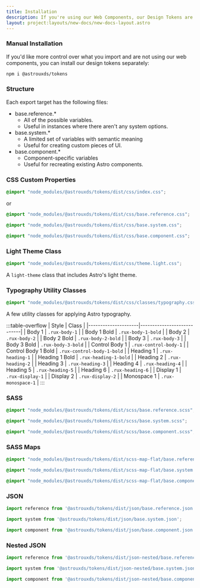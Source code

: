 ```yaml
---
title: Installation
description: If you're using our Web Components, our Design Tokens are already accessible to you in the form of CSS Custom Properties as part of the package when you import `astro-web-components.css`.
layout: project:layouts/new-docs/new-docs-layout.astro
---
```


### Manual Installation

If you'd like more control over what you import and are not using our web components, you can install our design tokens separately:

```bash
npm i @astrouxds/tokens
```

### Structure

Each export target has the following files:

- base.reference.\*
  - All of the possible variables.
  - Useful in instances where there aren't any system options.
- base.system.\*
  - A limited set of variables with semantic meaning
  - Useful for creating custom pieces of UI.
- base.component.\*
  - Component-specific variables
  - Useful for recreating existing Astro components.

### CSS Custom Properties

```css
@import "node_modules/@astrouxds/tokens/dist/css/index.css";
```

or

```css
@import "node_modules/@astrouxds/tokens/dist/css/base.reference.css";
```

```css
@import "node_modules/@astrouxds/tokens/dist/css/base.system.css";
```

```css
@import "node_modules/@astrouxds/tokens/dist/css/base.component.css";
```

### Light Theme Class

```css
@import "node_modules/@astrouxds/tokens/dist/css/theme.light.css";
```

A `light-theme` class that includes Astro's light theme.

### Typography Utility Classes

```css
@import "node_modules/@astrouxds/tokens/dist/css/classes/typography.css";
```

A few utility classes for applying Astro typography.

:::table-overflow
| Style               | Class                      |
|---------------------|----------------------------|
| Body 1              | `.rux-body-1`              |
| Body 1 Bold         | `.rux-body-1-bold`         |
| Body 2              | `.rux-body-2`              |
| Body 2 Bold         | `.rux-body-2-bold`         |
| Body 3              | `.rux-body-3`              |
| Body 3 Bold         | `.rux-body-3-bold`         |
| Control Body 1      | `.rux-control-body-1`      |
| Control Body 1 Bold | `.rux-control-body-1-bold` |
| Heading 1           | `.rux-heading-1`           |
| Heading 1 Bold      | `.rux-heading-1-bold`      |
| Heading 2           | `.rux-heading-2`           |
| Heading 3           | `.rux-heading-3`           |
| Heading 4           | `.rux-heading-4`           |
| Heading 5           | `.rux-heading-5`           |
| Heading 6           | `.rux-heading-6`           |
| Display 1           | `.rux-display-1`           |
| Display 2           | `.rux-display-2`           |
| Monospace 1         | `.rux-monospace-1`         |
:::

### SASS

```css
@import "node_modules/@astrouxds/tokens/dist/scss/base.reference.scss";
```

```css
@import "node_modules/@astrouxds/tokens/dist/scss/base.system.scss";
```

```css
@import "node_modules/@astrouxds/tokens/dist/scss/base.component.scss";
```

### SASS Maps

```css
@import "node_modules/@astrouxds/tokens/dist/scss-map-flat/base.reference.scss";
```

```css
@import "node_modules/@astrouxds/tokens/dist/scss-map-flat/base.system.scss";
```

```css
@import "node_modules/@astrouxds/tokens/dist/scss-map-flat/base.component.scss";
```

### JSON

```js
import reference from '@astrouxds/tokens/dist/json/base.reference.json';
```

```js
import system from '@astrouxds/tokens/dist/json/base.system.json';
```

```js
import component from '@astrouxds/tokens/dist/json/base.component.json';
```

### Nested JSON

```js
import reference from '@astrouxds/tokens/dist/json-nested/base.reference.json';
```

```js
import system from '@astrouxds/tokens/dist/json-nested/base.system.json';
```

```js
import component from '@astrouxds/tokens/dist/json-nested/base.component.json';
```
